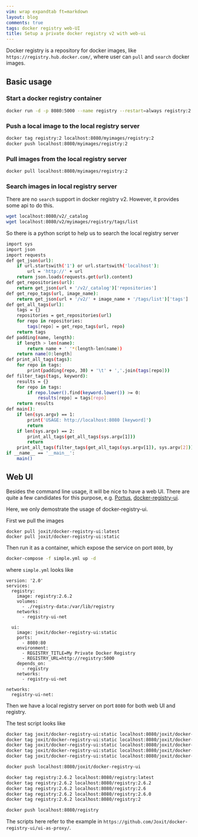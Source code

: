 ```yaml
---
vim: wrap expandtab ft=markdown
layout: blog
comments: true
tags: docker registry web-UI
title: Setup a private docker registry v2 with web-ui
---
```


Docker registry is a repository for docker images, like `https://registry.hub.docker.com/`, where user can `pull` and `search` docker images.

## Basic usage

### Start a docker registry container

```bash
docker run -d -p 8080:5000 --name registry --restart=always registry:2
```

### Push a local image to the local registry server

```bash
docker tag registry:2 localhost:8080/myimages/registry:2
docker push localhost:8080/myimages/registry:2
```

### Pull images from the local registry server

```bash
docker pull localhost:8080/myimages/registry:2
```

### Search images in local registry server

There are no `search` support in docker registry v2. However, it provides some api to do this.

```bash
wget localhost:8080/v2/_catalog
wget localhost:8080/v2/myimages/registry/tags/list
```

So there is a python script to help us to search the local registry server

```bash
import sys
import json
import requests
def get_json(url):
    if url.startswith('1') or url.startswith('localhost'):
        url = 'http://' + url
    return json.loads(requests.get(url).content)
def get_repositories(url):
    return get_json(url + '/v2/_catalog')['repositories']
def get_repo_tags(url, image_name):
    return get_json(url + '/v2/' + image_name + '/tags/list')['tags']
def get_all_tags(url):
    tags = {}
    repositories = get_repositories(url)
    for repo in repositories:
        tags[repo] = get_repo_tags(url, repo)
    return tags
def padding(name, length):
    if length > len(name):
        return name + ' '*(length-len(name))
    return name[0:length]
def print_all_tags(tags):
    for repo in tags:
        print(padding(repo, 30) + '\t' + ','.join(tags[repo]))
def filter_tags(tags, keyword):
    results = {}
    for repo in tags:
        if repo.lower().find(keyword.lower()) >= 0:
            results[repo] = tags[repo]
    return results
def main():
    if len(sys.argv) == 1:
        print('USAGE: http://localhost:8080 [keyword]')
        return
    if len(sys.argv) == 2:
        print_all_tags(get_all_tags(sys.argv[1]))
        return
    print_all_tags(filter_tags(get_all_tags(sys.argv[1]), sys.argv[2]))
if __name__ == '__main__':
    main()
```

## Web UI

Besides the command line usage, it will be nice to have a web UI. There are quite a few candidates for this purpose, e.g. [Portus](http://port.us.org/), [docker-registry-ui](https://github.com/Joxit/docker-registry-ui).

Here, we only demostrate the usage of docker-registry-ui.

First we pull the images
```
docker pull joxit/docker-registry-ui:latest
docker pull joxit/docker-registry-ui:static
```

Then run it as a container, which expose the service on port `8080`, by
```bash
docker-compose -f simple.yml up -d
```
where `simple.yml` looks like
```
version: '2.0'
services:
  registry:
    image: registry:2.6.2
    volumes:
      - ./registry-data:/var/lib/registry
    networks:
      - registry-ui-net

  ui:
    image: joxit/docker-registry-ui:static
    ports:
      - 8080:80
    environment:
      - REGISTRY_TITLE=My Private Docker Registry
      - REGISTRY_URL=http://registry:5000
    depends_on:
      - registry
    networks:
      - registry-ui-net

networks:
  registry-ui-net:
```

Then we have a local registry server on port `8080` for both web UI and registry.

The test script looks like
```bash
docker tag joxit/docker-registry-ui:static localhost:8080/joxit/docker-registry-ui:static
docker tag joxit/docker-registry-ui:static localhost:8080/joxit/docker-registry-ui:0.3
docker tag joxit/docker-registry-ui:static localhost:8080/joxit/docker-registry-ui:0.3.0
docker tag joxit/docker-registry-ui:static localhost:8080/joxit/docker-registry-ui:0.3.0-static
docker tag joxit/docker-registry-ui:static localhost:8080/joxit/docker-registry-ui:0.3-static

docker push localhost:8080/joxit/docker-registry-ui

docker tag registry:2.6.2 localhost:8080/registry:latest
docker tag registry:2.6.2 localhost:8080/registry:2.6.2
docker tag registry:2.6.2 localhost:8080/registry:2.6
docker tag registry:2.6.2 localhost:8080/registry:2.6.0
docker tag registry:2.6.2 localhost:8080/registry:2

docker push localhost:8080/registry
```

The scripts here refer to the example in `https://github.com/Joxit/docker-registry-ui/ui-as-proxy/`.

